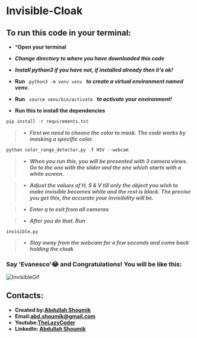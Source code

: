 # Invisible-Cloak

## To run this code in your terminal:
* ***Open your terminal**
* ***Change directory to where you have downloaded this code***
* ***Install python3 if you have not, if installed already then it's ok!***
* **Run**  `  python3 -m venv venv  ` ***to create a virtual environment named venv.***
* **Run**   `  source venv/bin/activate  ` 
***to activate your environment!***

*  **Run this to install the dependencies**
```python
pip install -r requirements.txt
```
> * ***First we need to choose the color to mask. The code works by masking a specific color.***
```python
python color_range_detector.py -f HSV --webcam
```
> * ***When you run this, you will be presented with 3 camera views. Go to the one with the slider and the one which starts  with a white screen.***

> * ***Adjust the values of H, S & V till only the object you wish to make invisible becomes white and the rest is black. The precise you get this, the accurate your invisibility will be.***

> * ***Enter q to exit from all cameras***

> * ***After you do that. Run*** 
``` python3 
invisible.py
```

> * ***Stay away from the webcam for a few seconds and come back holding the cloak***

### Say 'Evanesco'😂 and Congratulations! You will be like this:
![InvisibleGif](https://github.com/abd-shoumik/Invisible-Cloak/blob/master/Invisible.gif)

## Contacts:
* **Created by:[Abdullah Shoumik](https://github.com/abd-shoumik)**
* **Email:[abd.shoumik@gmail.com](https://abd.shoumik@gmail.com)**
* **Youtube:[TheLazyCoder](https://youtube.com/channel/UCWjx_FKjjfjAL-wtSi-iS4g)**
* **LinkedIn: [Abdullah Shoumik](https://www.linkedin.com/in/abdullah-shoumik-7a0b36135/)**


